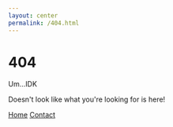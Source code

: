 ```yaml
---
layout: center
permalink: /404.html
---
```


# 404

Um...IDK

Doesn't look like what you're looking for is here!

<div class="mt3">
  <a href="{{ site.baseurl }}/" class="button button-blue button-big">Home</a>
  <a href="{{ site.baseurl }}/contact/" class="button button-blue button-big">Contact</a>
</div>
